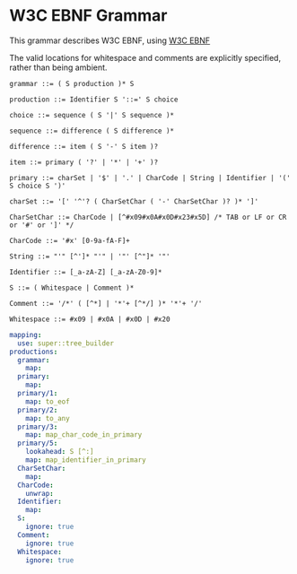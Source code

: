 # W3C EBNF Grammar

This grammar describes W3C EBNF, using [W3C EBNF](https://www.w3.org/TR/REC-xml/#sec-notation)

The valid locations for whitespace and comments are explicitly specified, rather than being ambient.

```ebnf
grammar ::= ( S production )* S

production ::= Identifier S '::=' S choice

choice ::= sequence ( S '|' S sequence )*

sequence ::= difference ( S difference )*

difference ::= item ( S '-' S item )?

item ::= primary ( '?' | '*' | '+' )?

primary ::= charSet | '$' | '.' | CharCode | String | Identifier | '(' S choice S ')'

charSet ::= '[' '^'? ( CharSetChar ( '-' CharSetChar )? )* ']'

CharSetChar ::= CharCode | [^#x09#x0A#x0D#x23#x5D] /* TAB or LF or CR or '#' or ']' */

CharCode ::= '#x' [0-9a-fA-F]+

String ::= "'" [^']* "'" | '"' [^"]* '"'

Identifier ::= [_a-zA-Z] [_a-zA-Z0-9]*

S ::= ( Whitespace | Comment )*

Comment ::= '/*' ( [^*] | '*'+ [^*/] )* '*'+ '/'

Whitespace ::= #x09 | #x0A | #x0D | #x20
```

```yml
mapping:
  use: super::tree_builder
productions:
  grammar:
    map:
  primary:
    map:
  primary/1:
    map: to_eof
  primary/2:
    map: to_any
  primary/3:
    map: map_char_code_in_primary
  primary/5:
    lookahead: S [^:]
    map: map_identifier_in_primary
  CharSetChar:
    map:
  CharCode:
    unwrap:
  Identifier:
    map:
  S:
    ignore: true
  Comment:
    ignore: true
  Whitespace:
    ignore: true
```

